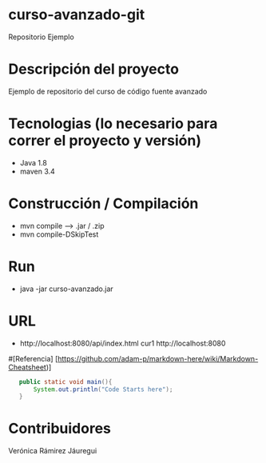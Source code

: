 # curso-avanzado-git
Repositorio Ejemplo

# Descripción del proyecto
Ejemplo de repositorio del curso de código fuente avanzado

# Tecnologias (lo necesario para correr el proyecto y versión)
- Java 1.8
- maven 3.4

# Construcción / Compilación
- mvn compile --> .jar / .zip
- mvn compile-DSkipTest

# Run
- java -jar curso-avanzado.jar

# URL
 - http://localhost:8080/api/index.html
 cur1 http://localhost:8080
 
 #[Referencia] [https://github.com/adam-p/markdown-here/wiki/Markdown-Cheatsheet)]
```java
   public static void main(){
       System.out.println("Code Starts here");
   }
 ``` 
 # Contribuidores
 Verónica Rámirez Jáuregui
